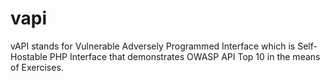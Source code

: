# vapi
vAPI stands for Vulnerable Adversely Programmed Interface which is Self-Hostable PHP Interface that demonstrates OWASP API Top 10 in the means of Exercises. 
